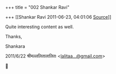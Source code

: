 +++
title = "002 Shankar Ravi"

+++
[[Shankar Ravi	2011-06-23, 04:01:06 [Source](https://groups.google.com/g/samskrita/c/GssKVh1oms0)]]



Quite interesting content as well.  
  
Thanks,  
  
Shankara  
  

2011/6/22 श्रीमल्ललितालालितः \<[lalitaa...@gmail.com]()\>




